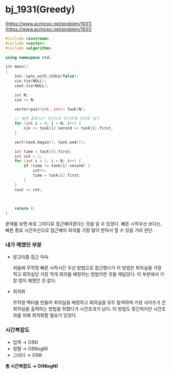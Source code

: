 # bj_1931(Greedy)

[https://www.acmicpc.net/problem/1931](https://www.acmicpc.net/problem/1931)

```cpp
#include <iostream>
#include <vector>
#include <algorithm>

using namespace std;

int main()
{
	ios::sync_with_stdio(false);
	cin.tie(NULL);
	cout.tie(NULL);

	int N;
	cin >> N;

	vector<pair<int, int>> task(N);
	
	// 빠른 종료시간 우선으로 하기위해 반대로 넣기
	for (int i = 0; i < N; i++) {
		cin >> task[i].second >> task[i].first;
	}

	sort(task.begin(), task.end());

	int time = task[0].first;
	int cnt = 1;
	for (int i = 1; i < N; i++) {
		if (time <= task[i].second) {
			cnt++;
			time = task[i].first;
		}
	}
	cout << cnt;
	
	

	return 0;
}
```

문제를 보면 바로 그리디로 접근해야겠다는 것을 알 수 있었다. 빠른 시작우선 보다는, 빠른 종료 시간우선으로 접근해야 회의를 가장 많이 받아서 할 수 있을 거라 판단.

### 내가 헤맸던 부분

- 알고리즘 접근 미숙
    
    처음에 무작정 빠른 시작시간 우선 방법으로 접근했다가 이 방법은 회의실을 가장 적고 회의실당 가장 적게 회의를 배정하는 방법이란 것을 깨달았다. 이 부분에서 가장 많이 헤맸던 것 같다.
    
- 최적화
    
    무작정 벡터를 만들어 회의실을 배정하고 회의실을 모두 탐색하며 가장 사이즈가 큰 회의실을 출력하는 방법을 취했다가 시간초과가 났다. 이 방법도 맞긴하지만 시간초과를 위해 최적화할 필요가 있었다.
    

### 시간복잡도

- 입력 → O(N)
- 정렬 → O(NlogN)
- 그리디 → O(N)

**총 시간복잡도 → O(NlogN)**